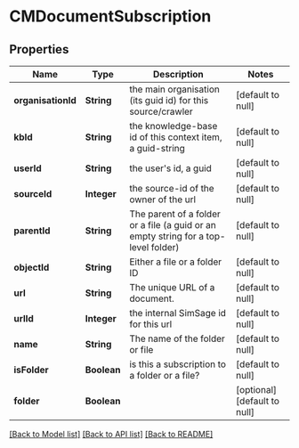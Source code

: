 # CMDocumentSubscription
## Properties

| Name | Type | Description | Notes |
|------------ | ------------- | ------------- | -------------|
| **organisationId** | **String** | the main organisation (its guid id) for this source/crawler | [default to null] |
| **kbId** | **String** | the knowledge-base id of this context item, a guid-string | [default to null] |
| **userId** | **String** | the user&#39;s id, a guid | [default to null] |
| **sourceId** | **Integer** | the source-id of the owner of the url | [default to null] |
| **parentId** | **String** | The parent of a folder or a file (a guid or an empty string for a top-level folder) | [default to null] |
| **objectId** | **String** | Either a file or a folder ID | [default to null] |
| **url** | **String** | The unique URL of a document. | [default to null] |
| **urlId** | **Integer** | the internal SimSage id for this url | [default to null] |
| **name** | **String** | The name of the folder or file | [default to null] |
| **isFolder** | **Boolean** | is this a subscription to a folder or a file? | [default to null] |
| **folder** | **Boolean** |  | [optional] [default to null] |

[[Back to Model list]](../README.md#documentation-for-models) [[Back to API list]](../README.md#documentation-for-api-endpoints) [[Back to README]](../README.md)

